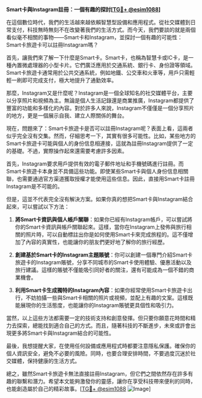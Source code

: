 **Smart卡與Instagram註冊：一個有趣的探討[[TG💪+ @esim1088](https://t.me/s/esim1088)]**

在這個數位時代，我們的生活越來越依賴智慧型設備和應用程式。從社交媒體到日常支付，科技無時無刻不在改變著我們的生活方式。而今天，我們要談的就是兩個看似毫不相關的事物——Smart卡和Instagram，並探討一個有趣的可能性：Smart卡旅遊卡可以註冊Instagram嗎？

首先，讓我們來了解一下什麼是Smart卡。Smart卡，也稱為智慧卡或IC卡，是一種內置微處理器的小型卡片。它們廣泛應用於交通系統、銀行卡、身份證等領域。Smart卡旅遊卡通常用於公共交通系統，例如地鐵、公交車和火車等，用戶只需輕輕一刷即可完成支付，極大地提升了通勤效率。

那麼，Instagram又是什麼呢？Instagram是一個全球知名的社交媒體平台，主要以分享照片和視頻為主。無論是個人生活記錄還是商業推廣，Instagram都提供了豐富的功能和多樣化的內容。對於許多人來說，Instagram不僅僅是一個分享照片的地方，更是一個展示自我、建立人際關係的舞台。

現在，問題來了：Smart卡旅遊卡是否可以註冊Instagram呢？表面上看，這兩者似乎完全沒有交集。然而，仔細思考一下，其實有很多可能性。比如，某些地方的Smart卡旅遊卡可能與個人的身份信息相連接，這就為註冊Instagram提供了一定的基礎。不過，實際操作起來還需要考慮許多因素。

首先，Instagram要求用戶提供有效的電子郵件地址和手機號碼進行註冊。而Smart卡旅遊卡本身並不具備這些功能。即使某些Smart卡與個人身份信息相關聯，也需要通過官方渠道獲取授權才能使用這些信息。因此，直接用Smart卡註冊Instagram是不可能的。

但是，這並不代表完全沒有解決方案。如果你真的想把Smart卡與Instagram結合起來，可以嘗試以下方法：

1. **將Smart卡資訊與個人帳戶關聯**：如果你已經有Instagram帳戶，可以嘗試將你的Smart卡資訊與帳戶關聯起來。這樣，當你在Instagram上發佈與旅行相關的照片時，可以自動標註出你是如何使用Smart卡來完成旅程的。這不僅增加了內容的真實性，也能讓你的朋友們更好地了解你的旅行經歷。

2. **創建基於Smart卡的Instagram主題賬號**：你可以創建一個專門介紹Smart卡旅遊卡的Instagram賬號，分享不同城市的Smart卡使用體驗、優惠活動以及旅行建議。這樣的賬號不僅能吸引同好者的關注，還有可能成為一個不錯的商業機會。

3. **利用Smart卡生成獨特的Instagram內容**：如果你經常使用Smart卡旅遊卡出行，不妨拍攝一些與Smart卡相關的照片或視頻，並配上有趣的文案。這樣既能展現你的生活態度，也能讓你的Instagram賬號更具個性和吸引力。

當然，以上這些方法都需要一定的技術支持和創意發揮。但只要你願意花時間和精力去探索，總能找到適合自己的方式。而且，隨著科技的不斷進步，未來或許會出現更多將Smart卡與Instagram結合的可能性。

最後，我想提醒大家，在使用任何設備或應用程式時都要注意隱私保護。確保你的個人資訊安全，避免不必要的風險。同時，也要合理安排時間，不要過度沉迷於社交媒體，保持健康的生活方式。

總之，雖然Smart卡旅遊卡無法直接註冊Instagram，但它們之間依然存在許多有趣的聯繫和潛力。希望本文能夠激發你的靈感，讓你在享受科技帶來便利的同時，也能創造屬於自己的精彩故事。[[TG💪+ @esim1088](https://t.me/s/esim1088) ![Image](https://i.postimg.cc/4NQfJmqS/Snipaste-2025-05-13-00-14-12.png)]